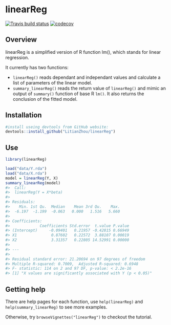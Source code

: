 # linearReg
<!-- badges: start -->
  [![Travis build status](https://travis-ci.org/LitianZhou/linearReg.svg?branch=master)](https://travis-ci.org/LitianZhou/linearReg)
  [![codecov](https://codecov.io/gh/LitianZhou/linearReg/branch/master/graph/badge.svg)](https://codecov.io/gh/LitianZhou/linearReg)
<!-- badges: end -->

## Overview

linearReg is a simplified version of R function lm(), which stands for linear regression.

It currently has two functions:
- `linearReg()` reads dependant and independant values and calculate a list of parameters of the linear model.
- `summary_linearReg()` reads the return value of `linearReg()` and mimic an output of `summary()` function of base R `lm()`. It also returns the conclusion of the fitted model.

## Installation
```r
#install useing devtools from GitHub website:
devtools::install_github("LitianZhou/linearReg")
```

## Use
```r
library(linearReg)

load("data/Y.rda")
load("data/X.rda")
model = linearReg(Y, X)
summary_linearReg(model)
#>  Call:
#>  linearReg(Y = X*beta)
#> 
#> Residuals:
#>    Min. 1st Qu.  Median    Mean 3rd Qu.    Max. 
#>  -6.197  -1.199  -0.063   0.000   1.516   5.660 
#> 
#> Coefficients:
#>             Coefficients Std.error  t.value P.value
#> (Intercept)     -0.09401   0.21957 -0.42815 0.66949
#> X1               0.87602   0.22572  3.88107 0.00019
#> X2               3.31357   0.22805 14.52991 0.00000
#> 
#> ---
#> 
#> Residual standard error: 21.20694 on 97 degrees of freedom
#> Multiple R-squared: 0.7009,	Adjusted R-squared: 0.6948
#> F- statistic: 114 on 2 and 97 DF, p-value: < 2.2e-16 
#> [1] "X values are significantly associated with Y (p < 0.05)"
```

## Getting help
There are help pages for each function, use `help(linearReg)` and `help(summary_linearReg)` to see more examples.

Otherwise, try `browseVignettes("linearReg")` to checkout the tutorial.
